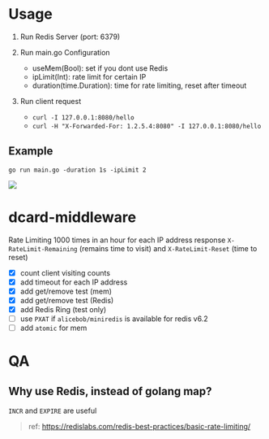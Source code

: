 # Usage
1. Run Redis Server (port: 6379)
2. Run main.go
    Configuration
    * useMem(Bool): set if you dont use Redis
    * ipLimit(Int): rate limit for certain IP
    * duration(time.Duration): time for rate limiting, reset after timeout
    
3. Run client request
    * `curl -I 127.0.0.1:8080/hello`
    * `curl -H "X-Forwarded-For: 1.2.5.4:8080" -I 127.0.0.1:8080/hello`

## Example
`go run main.go -duration 1s -ipLimit 2`

![](https://i.imgur.com/R2zeoWi.png)

# dcard-middleware
Rate Limiting
1000 times in an hour for each IP address
response `X-RateLimit-Remaining` (remains time to visit) and `X-RateLimit-Reset` (time to reset)

- [X] count client visiting counts
- [X] add timeout for each IP address
- [X] add get/remove test (mem)
- [X] add get/remove test (Redis)
- [X] add Redis Ring (test only)
- [ ] use `PXAT` if `alicebob/miniredis` is available for redis v6.2
- [ ] add `atomic` for mem

# QA
## Why use Redis, instead of golang map?
`INCR` and `EXPIRE` are useful
> ref: https://redislabs.com/redis-best-practices/basic-rate-limiting/